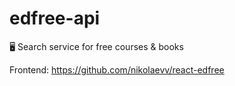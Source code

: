 # edfree-api
🖥 Search service for free courses &amp; books


Frontend: https://github.com/nikolaevv/react-edfree
